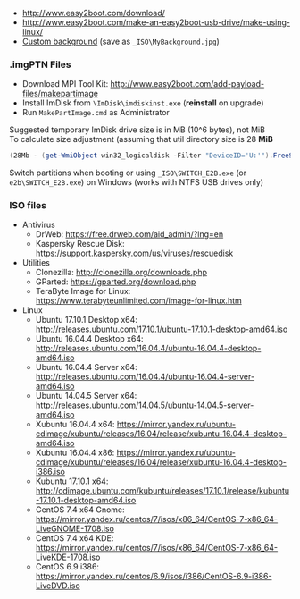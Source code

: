  * http://www.easy2boot.com/download/
 * http://www.easy2boot.com/make-an-easy2boot-usb-drive/make-using-linux/
 * [Custom background](../images/test.jpg) (save as `_ISO\MyBackground.jpg`)
 
 ### .imgPTN Files
 * Download MPI Tool Kit: http://www.easy2boot.com/add-payload-files/makepartimage
 * Install ImDisk from `\ImDisk\imdiskinst.exe` (**reinstall** on upgrade)
 * Run `MakePartImage.cmd` as Administrator
 
 Suggested temporary ImDisk drive size is in MB (10^6 bytes), not MiB<br>
 To calculate size adjustment (assuming that util directory size is 28 **MiB**
 ```Powershell
(28Mb - (get-WmiObject win32_logicaldisk -Filter "DeviceID='U:'").FreeSpace) / 1000 / 1000
 ```
 
 Switch partitions when booting or using `_ISO\SWITCH_E2B.exe` (or `e2b\SWITCH_E2B.exe`) on Windows (works with NTFS USB drives only)
 
 ### ISO files
 
 * Antivirus
     * DrWeb: https://free.drweb.com/aid_admin/?lng=en
     * Kaspersky Rescue Disk: https://support.kaspersky.com/us/viruses/rescuedisk
 * Utilities
     * Clonezilla: http://clonezilla.org/downloads.php
     * GParted: https://gparted.org/download.php
     * TeraByte Image for Linux: https://www.terabyteunlimited.com/image-for-linux.htm
 * Linux
     * Ubuntu 17.10.1 Desktop x64: http://releases.ubuntu.com/17.10.1/ubuntu-17.10.1-desktop-amd64.iso
     * Ubuntu 16.04.4 Desktop x64: http://releases.ubuntu.com/16.04.4/ubuntu-16.04.4-desktop-amd64.iso
     * Ubuntu 16.04.4 Server x64: http://releases.ubuntu.com/16.04.4/ubuntu-16.04.4-server-amd64.iso
     * Ubuntu 14.04.5 Server x64: http://releases.ubuntu.com/14.04.5/ubuntu-14.04.5-server-amd64.iso
     * Xubuntu 16.04.4 x64: https://mirror.yandex.ru/ubuntu-cdimage/xubuntu/releases/16.04/release/xubuntu-16.04.4-desktop-amd64.iso
     * Xubuntu 16.04.4 x86: https://mirror.yandex.ru/ubuntu-cdimage/xubuntu/releases/16.04/release/xubuntu-16.04.4-desktop-i386.iso
     * Kubuntu 17.10.1 x64: http://cdimage.ubuntu.com/kubuntu/releases/17.10.1/release/kubuntu-17.10.1-desktop-amd64.iso
     * CentOS 7.4 x64 Gnome: https://mirror.yandex.ru/centos/7/isos/x86_64/CentOS-7-x86_64-LiveGNOME-1708.iso
     * CentOS 7.4 x64 KDE: https://mirror.yandex.ru/centos/7/isos/x86_64/CentOS-7-x86_64-LiveKDE-1708.iso
     * CentOS 6.9 i386: https://mirror.yandex.ru/centos/6.9/isos/i386/CentOS-6.9-i386-LiveDVD.iso
